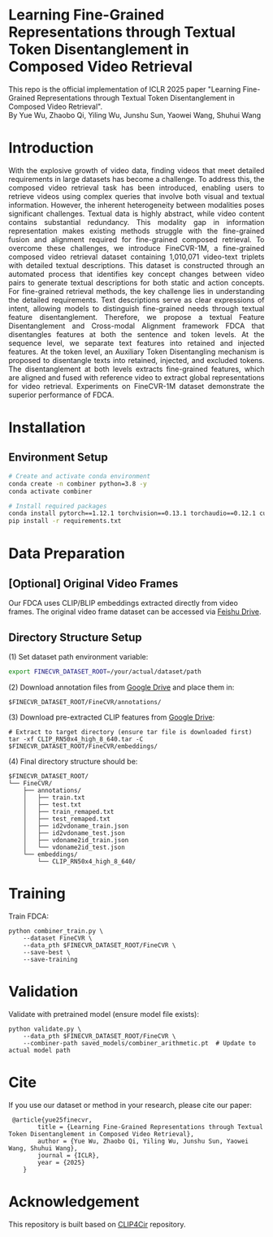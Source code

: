 # Learning Fine-Grained Representations through Textual Token Disentanglement in Composed Video Retrieval

This repo is the official implementation of ICLR 2025 paper "Learning Fine-Grained Representations through Textual Token Disentanglement in Composed Video Retrieval".
<br>
By Yue Wu, Zhaobo Qi, Yiling Wu, Junshu Sun, Yaowei Wang, Shuhui Wang

# Introduction

<p style="text-align:justify; text-justify:inter-ideograph;">
With the explosive growth of video data, finding videos that meet detailed requirements in large datasets has become a challenge. To address this, the composed video retrieval task has been introduced, enabling users to retrieve videos using complex queries that involve both visual and textual information. However, the inherent heterogeneity between modalities poses significant challenges. Textual data is highly abstract, while video content contains substantial redundancy. This modality gap in information representation makes existing methods struggle with the fine-grained fusion and alignment required for fine-grained composed retrieval. To overcome these challenges, we introduce FineCVR-1M, a fine-grained composed video retrieval dataset containing 1,010,071 video-text triplets with detailed textual descriptions. This dataset is constructed through an automated process that identifies key concept changes between video pairs to generate textual descriptions for both static and action concepts. For fine-grained retrieval methods, the key challenge lies in understanding the detailed requirements. Text descriptions serve as clear expressions of intent, allowing models to distinguish fine-grained needs through textual feature disentanglement. Therefore, we propose a textual Feature Disentanglement and Cross-modal Alignment framework FDCA that disentangles features at both the sentence and token levels. At the sequence level, we separate text features into retained and injected features. At the token level, an Auxiliary Token Disentangling mechanism is proposed to disentangle texts into retained, injected, and excluded tokens. The disentanglement at both levels extracts fine-grained features, which are aligned and fused with reference video to extract global representations for video retrieval. Experiments on FineCVR-1M dataset demonstrate the superior performance of FDCA.
</p>

# Installation

## Environment Setup
```bash
# Create and activate conda environment
conda create -n combiner python=3.8 -y
conda activate combiner

# Install required packages
conda install pytorch==1.12.1 torchvision==0.13.1 torchaudio==0.12.1 cudatoolkit=11.3 -c pytorch
pip install -r requirements.txt
```

# Data Preparation

## [Optional] Original Video Frames

Our FDCA uses CLIP/BLIP embeddings extracted directly from video frames. The original video frame dataset can be accessed via [Feishu Drive](https://dcn338zwmn1v.feishu.cn/drive/folder/SyTvfxqral7x6HdR0fgcjZKbnJe).

## Directory Structure Setup

(1) Set dataset path environment variable:
```bash
export FINECVR_DATASET_ROOT=/your/actual/dataset/path
```
(2) Download annotation files from [Google Drive](https://drive.google.com/drive/folders/1SneQu9pUhvWmehGxn_Y8YB0JGaa-XfAv?usp=drive_link) and place them in:
```
$FINECVR_DATASET_ROOT/FineCVR/annotations/
```
(3) Download pre-extracted CLIP features from [Google Drive](https://drive.google.com/drive/folders/1m6zM0udCj8LThWsiMAtsQBFEWAmMucTI?usp=drive_link):
```
# Extract to target directory (ensure tar file is downloaded first)
tar -xf CLIP_RN50x4_high_8_640.tar -C $FINECVR_DATASET_ROOT/FineCVR/embeddings/
```
(4) Final directory structure should be:

```
$FINECVR_DATASET_ROOT/
└── FineCVR/
    ├── annotations/
    │   ├── train.txt
    │   ├── test.txt
    │   ├── train_remaped.txt
    │   ├── test_remaped.txt
    │   ├── id2vdoname_train.json
    │   ├── id2vdoname_test.json
    │   ├── vdoname2id_train.json
    │   └── vdoname2id_test.json
    └── embeddings/
        └── CLIP_RN50x4_high_8_640/
```

# Training
Train FDCA:
```
python combiner_train.py \
    --dataset FineCVR \
    --data_pth $FINECVR_DATASET_ROOT/FineCVR \
    --save-best \
    --save-training
```

# Validation
Validate with pretrained model (ensure model file exists):
```
python validate.py \
    --data_pth $FINECVR_DATASET_ROOT/FineCVR \
    --combiner-path saved_models/combiner_arithmetic.pt  # Update to actual model path
```


# Cite

If you use our dataset or method in your research, please cite our paper:
```
 @article{yue25finecvr,
        title = {Learning Fine-Grained Representations through Textual Token Disentanglement in Composed Video Retrieval},
        author = {Yue Wu, Zhaobo Qi, Yiling Wu, Junshu Sun, Yaowei Wang, Shuhui Wang},
        journal = {ICLR},
        year = {2025}
    }
```

# Acknowledgement
This repository is built based on [CLIP4Cir](https://github.com/ABaldrati/CLIP4Cir) repository.
